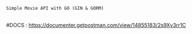 ``Simple Movie API with GO (GIN & GORM)``<br /><br />

#DOCS : https://documenter.getpostman.com/view/14855183/2s9Xy3rr1C
